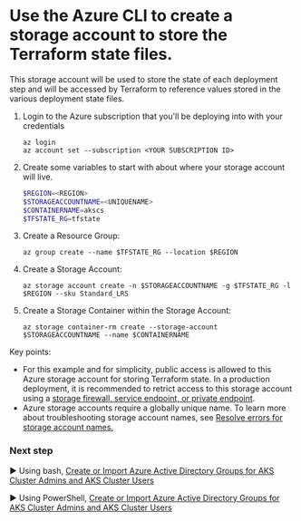 # Use the Azure CLI to create a storage account to store the Terraform state files.
This storage account will be used to store the state of each deployment step and will be accessed by Terraform to reference values stored in the various deployment state files.

1. Login to the Azure subscription that you'll be deploying into with your credentials

   ```Shell
   az login
   az account set --subscription <YOUR SUBSCRIPTION ID>
   ```
2. Create some variables to start with about where your storage account will live.
    ```Powershell
    $REGION=<REGION>
    $STORAGEACCOUNTNAME=<UNIQUENAME>
    $CONTAINERNAME=akscs
    $TFSTATE_RG=tfstate
    ```
3. Create a Resource Group:
    ```
    az group create --name $TFSTATE_RG --location $REGION
    ```

4. Create a Storage Account:
    ```
    az storage account create -n $STORAGEACCOUNTNAME -g $TFSTATE_RG -l $REGION --sku Standard_LRS
    ```

5. Create a Storage Container within the Storage Account:

    ```
    az storage container-rm create --storage-account $STORAGEACCOUNTNAME --name $CONTAINERNAME
    ```

Key points:

* For this example and for simplicity, public access is allowed to this Azure storage account for storing Terraform state. In a production deployment, it is recommended to retrict access to this storage account using a [storage firewall, service endpoint, or private endpoint](https://learn.microsoft.com/azure/storage/common/storage-network-security).
* Azure storage accounts require a globally unique name. To learn more about troubleshooting storage account names, see [Resolve errors for storage account names.](https://learn.microsoft.com/azure/azure-resource-manager/templates/error-storage-account-name)

### Next step

:arrow_forward: Using bash, [Create or Import Azure Active Directory Groups for AKS Cluster Admins and AKS Cluster Users](./03-aad.md)

:arrow_forward: Using PowerShell, [Create or Import Azure Active Directory Groups for AKS Cluster Admins and AKS Cluster Users](./03-win-aad-import.md)